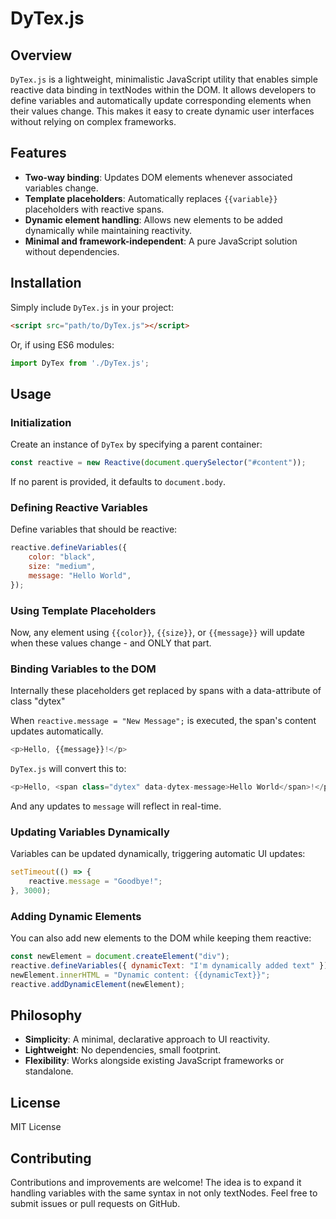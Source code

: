 # DyTex.js

## Overview

`DyTex.js` is a lightweight, minimalistic JavaScript utility that enables simple reactive data binding in textNodes within the DOM. It allows developers to define variables and automatically update corresponding elements when their values change. This makes it easy to create dynamic user interfaces without relying on complex frameworks.

## Features

- **Two-way binding**: Updates DOM elements whenever associated variables change.
- **Template placeholders**: Automatically replaces `{{variable}}` placeholders with reactive spans.
- **Dynamic element handling**: Allows new elements to be added dynamically while maintaining reactivity.
- **Minimal and framework-independent**: A pure JavaScript solution without dependencies.

## Installation

Simply include `DyTex.js` in your project:

```html
<script src="path/to/DyTex.js"></script>
```

Or, if using ES6 modules:

```js
import DyTex from './DyTex.js';
```

## Usage

### Initialization

Create an instance of `DyTex` by specifying a parent container:

```js
const reactive = new Reactive(document.querySelector("#content"));
```

If no parent is provided, it defaults to `document.body`.

### Defining Reactive Variables

Define variables that should be reactive:

```js
reactive.defineVariables({
    color: "black",
    size: "medium",
    message: "Hello World",
});
```

### Using Template Placeholders

Now, any element using `{{color}}`, `{{size}}`, or `{{message}}` will update when these values change - and ONLY that part.

### Binding Variables to the DOM

Internally these placeholders get replaced by spans with a data-attribute of class "dytex"

When `reactive.message = "New Message";` is executed, the span's content updates automatically.


```js
<p>Hello, {{message}}!</p>
```

`DyTex.js` will convert this to:

```js
<p>Hello, <span class="dytex" data-dytex-message>Hello World</span>!</p>
```

And any updates to `message` will reflect in real-time.

### Updating Variables Dynamically

Variables can be updated dynamically, triggering automatic UI updates:

```js
setTimeout(() => {
    reactive.message = "Goodbye!";
}, 3000);
```

### Adding Dynamic Elements

You can also add new elements to the DOM while keeping them reactive:

```js
const newElement = document.createElement("div");
reactive.defineVariables({ dynamicText: "I'm dynamically added text" });
newElement.innerHTML = "Dynamic content: {{dynamicText}}";
reactive.addDynamicElement(newElement);
```

## Philosophy

- **Simplicity**: A minimal, declarative approach to UI reactivity.
- **Lightweight**: No dependencies, small footprint.
- **Flexibility**: Works alongside existing JavaScript frameworks or standalone.

## License

MIT License

## Contributing

Contributions and improvements are welcome! The idea is to expand it handling variables with the same syntax in not only textNodes.
Feel free to submit issues or pull requests on GitHub.
